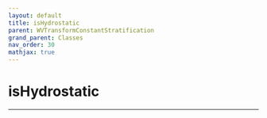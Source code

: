 ```yaml
---
layout: default
title: isHydrostatic
parent: WVTransformConstantStratification
grand_parent: Classes
nav_order: 30
mathjax: true
---
```


#  isHydrostatic




---

